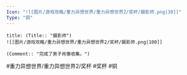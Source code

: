 ```yaml
---
Icon: "![[图片/游戏攻略/重力异想世界/重力异想世界2/奖杯/摄影师.png|30]]"
Type: "铜"
---
```

```ad-common-bronze-trophy
title: (Title:: "摄影师")
![[图片/游戏攻略/重力异想世界/重力异想世界2/奖杯/摄影师.png|100]]

(Comment:: "完成了男子肖像收集。")
```

#重力异想世界/重力异想世界2/奖杯 #奖杯 #铜
